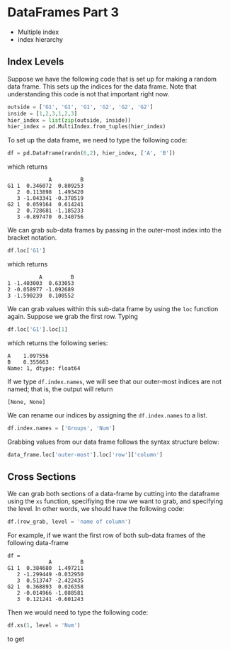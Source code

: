 # DataFrames Part 3

- Multiple index
- index hierarchy

## Index Levels

Suppose we have the following code that is set up for making a random data frame. This sets up the indices for the data frame. Note that understanding this code is not that important right now.

````python
outside = ['G1', 'G1', 'G1', 'G2', 'G2', 'G2']
inside = [1,2,3,1,2,3]
hier_index = list(zip(outside, inside))
hier_index = pd.MultiIndex.from_tuples(hier_index)
````

To set up the data frame, we need to type the following code:
````python
df = pd.DataFrame(randn(6,2), hier_index, ['A', 'B'])
````
which returns
````
             A         B
G1 1  0.346072  0.809253
   2  0.113898  1.493420
   3 -1.043341 -0.378519
G2 1  0.059164  0.614241
   2  0.728681 -1.185233
   3 -0.897470  0.340756
````

We can grab sub-data frames by passing in the outer-most index into the bracket notation. 
````python
df.loc['G1']
````
which returns
````
          A         B
1 -1.403003  0.633053
2 -0.058977 -1.092689
3 -1.590239  0.100552
````

We can grab values within this sub-data frame by using the `loc` function again. Suppose we grab the first row. Typing
````python
df.loc['G1'].loc[1]
````
which returns the following series:
````
A    1.097556
B    0.355663
Name: 1, dtype: float64
````

If we type `df.index.names`, we will see that our outer-most indices are not named; that is, the output will return  
````
[None, None]
````


We can rename our indices by assigning the `df.index.names` to a list. 

````python
df.index.names = ['Groups', 'Num']
````

Grabbing values from our data frame follows the syntax structure below:
````python
data_frame.loc['outer-most'].loc['row']['column']
````


## Cross Sections

We can grab both sections of a data-frame by cutting into the dataframe using the `xs` function, specifiying the row we want to grab, and specifying the level. In other words, we should have the following code:
````python
df.(row_grab, level = 'name of column')
````
For example, if we want the first row of both sub-data frames of the following data-frame 
````
df = 
             A         B
G1 1  0.384680  1.497211
   2 -1.299449 -0.032950
   3  0.513747 -2.422435
G2 1  0.368893  0.026358
   2 -0.014966 -1.088581
   3  0.121241 -0.601243
````
Then we would need to type the following code:
````python
df.xs(1, level = 'Num')
````
to get
````

````


